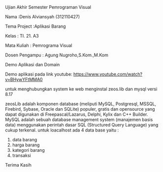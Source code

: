 Ujian Akhir Semester Pemrograman Visual

Nama		:Denis Alviansyah    (312110427)

Tema Project	:Aplikasi Barang

Kelas           : TI. 21. A3

Mata Kuliah     : Pemrograma Visual

Dosen Pengampu  : Agung Nugroho,S.Kom.,M.Kom

Demo Aplikasi dan Domain

Demo aplikasi pada link youtube:
https://www.youtube.com/watch?v=BHywYFtMMA0

untuk menghubungkan system ke web menginstal zeos.lib dan mysql versi 8.17

zeosLib adalah komponen database (meliputi MySQL, Postgresql, MSSQL, Firebird, Sybase, Oracle dan SQLite) populer, gratis dan opensource yang dapat digunakan di Freepascal/Lazarus, Delphi, Kylix dan C++ Builder.
MySQL adalah sebuah database management system (manajemen basis data) menggunakan perintah dasar SQL (Structured Query Language) yang cukup terkenal.
untuk loacalhost ada 4 data base yaitu :
1. data barang
2. harga barang
3. kategori barang
4. transaksi

Terima Kasih
